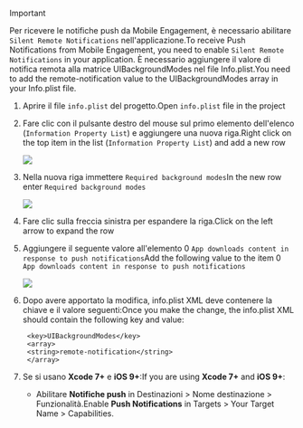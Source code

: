 > [!IMPORTANT]
> <span data-ttu-id="a45a1-101">Per ricevere le notifiche push da Mobile Engagement, è necessario abilitare `Silent Remote Notifications` nell'applicazione.</span><span class="sxs-lookup"><span data-stu-id="a45a1-101">To receive Push Notifications from Mobile Engagement, you need to enable `Silent Remote Notifications` in your application.</span></span> <span data-ttu-id="a45a1-102">È necessario aggiungere il valore di notifica remota alla matrice UIBackgroundModes nel file Info.plist.</span><span class="sxs-lookup"><span data-stu-id="a45a1-102">You need to add the remote-notification value to the UIBackgroundModes array in your Info.plist file.</span></span>
> 
> 

1. <span data-ttu-id="a45a1-103">Aprire il file `info.plist` del progetto.</span><span class="sxs-lookup"><span data-stu-id="a45a1-103">Open `info.plist` file in the project</span></span>
2. <span data-ttu-id="a45a1-104">Fare clic con il pulsante destro del mouse sul primo elemento dell'elenco (`Information Property List`) e aggiungere una nuova riga.</span><span class="sxs-lookup"><span data-stu-id="a45a1-104">Right click on the top item in the list (`Information Property List`) and add a new row</span></span>
   
    ![](./media/mobile-engagement-ios-silent-push/xcode-plist-add-silent-push1.png)
3. <span data-ttu-id="a45a1-105">Nella nuova riga immettere `Required background modes`</span><span class="sxs-lookup"><span data-stu-id="a45a1-105">In the new row enter `Required background modes`</span></span>
   
    ![](./media/mobile-engagement-ios-silent-push/xcode-plist-add-silent-push2.png)
4. <span data-ttu-id="a45a1-106">Fare clic sulla freccia sinistra per espandere la riga.</span><span class="sxs-lookup"><span data-stu-id="a45a1-106">Click on the left arrow to expand the row</span></span>
5. <span data-ttu-id="a45a1-107">Aggiungere il seguente valore all'elemento 0 `App downloads content in response to push notifications`</span><span class="sxs-lookup"><span data-stu-id="a45a1-107">Add the following value to the item 0 `App downloads content in response to push notifications`</span></span>
   
    ![](./media/mobile-engagement-ios-silent-push/xcode-plist-add-silent-push3.png)
6. <span data-ttu-id="a45a1-108">Dopo avere apportato la modifica, info.plist XML deve contenere la chiave e il valore seguenti:</span><span class="sxs-lookup"><span data-stu-id="a45a1-108">Once you make the change, the info.plist XML should contain the following key and value:</span></span>
   
        <key>UIBackgroundModes</key>
        <array>
        <string>remote-notification</string>
        </array>
7. <span data-ttu-id="a45a1-109">Se si usano **Xcode 7+** e **iOS 9+**:</span><span class="sxs-lookup"><span data-stu-id="a45a1-109">If you are using **Xcode 7+** and **iOS 9+**:</span></span>
   
   * <span data-ttu-id="a45a1-110">Abilitare **Notifiche push** in Destinazioni > Nome destinazione > Funzionalità.</span><span class="sxs-lookup"><span data-stu-id="a45a1-110">Enable **Push Notifications** in Targets > Your Target Name > Capabilities.</span></span>

